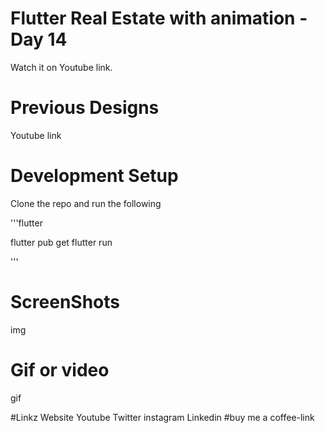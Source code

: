 # Flutter Real Estate with animation - Day 14

Watch it on Youtube link.

# Previous Designs
Youtube link

# Development Setup 
Clone the repo and run the following  

'''flutter

flutter pub get
flutter run

''' 

# ScreenShots 
img

# Gif or video
gif

#Linkz
Website
Youtube
Twitter
instagram
Linkedin
			#buy me a coffee-link
